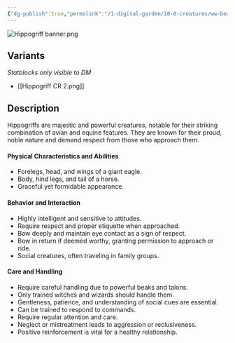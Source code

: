 ```yaml
---
{"dg-publish":true,"permalink":"/1-digital-garden/10-0-creatures/ww-bestiary/hippogriff/","tags":["#creature","beast"]}
---
```



![Hippogriff banner.png](/img/user/1%20DIGITAL%20GARDEN/10.0%20CREATURES/(Attachments)/WW%20Bestiary/Hippogriff%20banner.png)

## Variants
*Statblocks only visible to DM*
- [[Hippogriff CR 2.png]]

## Description

Hippogriffs are majestic and powerful creatures, notable for their striking combination of avian and equine features. They are known for their proud, noble nature and demand respect from those who approach them.

#### Physical Characteristics and Abilities

* Forelegs, head, and wings of a giant eagle.
* Body, hind legs, and tail of a horse.
* Graceful yet formidable appearance.

#### Behavior and Interaction

* Highly intelligent and sensitive to attitudes.
* Require respect and proper etiquette when approached.
* Bow deeply and maintain eye contact as a sign of respect.
* Bow in return if deemed worthy, granting permission to approach or ride.
* Social creatures, often traveling in family groups.

#### Care and Handling

* Require careful handling due to powerful beaks and talons.
* Only trained witches and wizards should handle them.
* Gentleness, patience, and understanding of social cues are essential.
* Can be trained to respond to commands.
* Require regular attention and care.
* Neglect or mistreatment leads to aggression or reclusiveness.
* Positive reinforcement is vital for a healthy relationship.